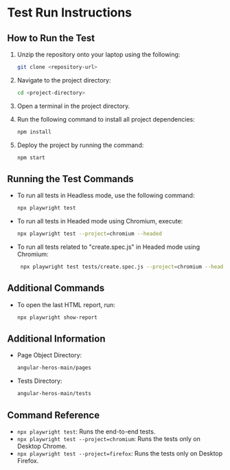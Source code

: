 # Test Run Instructions

## How to Run the Test

1. Unzip the repository onto your laptop using the following:

    ```bash
    git clone <repository-url>
    ```

2. Navigate to the project directory:

    ```bash
    cd <project-directory>
    ```

3. Open a terminal in the project directory.

4. Run the following command to install all project dependencies:

    ```bash
    npm install
    ```

5. Deploy the project by running the command:

    ```bash
    npm start
    ```

## Running the Test Commands

- To run all tests in Headless mode, use the following command:

    ```bash
    npx playwright test
    ```

- To run all tests in Headed mode using Chromium, execute:

    ```bash
    npx playwright test --project=chromium --headed
    ```


- To run all tests related to "create.spec.js" in Headed mode using Chromium:

    ```bash
     npx playwright test tests/create.spec.js --project=chromium --headed
    ```

## Additional Commands

- To open the last HTML report, run:

    ```bash
    npx playwright show-report
    ```

## Additional Information

- Page Object Directory:

    ```bash
    angular-heros-main/pages
    ```

- Tests Directory:

    ```bash
    angular-heros-main/tests
    ```

## Command Reference

- `npx playwright test`: Runs the end-to-end tests.
- `npx playwright test --project=chromium`: Runs the tests only on Desktop Chrome.
- `npx playwright test --project=firefox`: Runs the tests only on Desktop Firefox.
